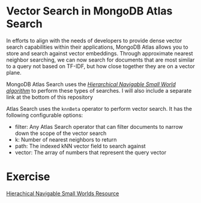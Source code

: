 # Vector Search in MongoDB Atlas Search

In efforts to align with the needs of developers to provide dense vector search capabilities within their applications, MongoDB Atlas allows you to store 
and search against vector embeddings. Through approximate nearest neighbor searching, we can now search for documents that are most similar to a query not 
based on TF-IDF, but how close together they are on a vector plane. 

MongoDB Atlas Search uses the [*Hierarchical Navigable Small World algorithm*](https://arxiv.org/abs/1603.09320) to perform these types of searches.
I will also include a separate link at the bottom of this repository 

Atlas Search uses the `knnBeta` operator to perform vector search. It has the following configurable options:
- filter: Any Atlas Search operator that can filter documents to narrow down the scope of the vector search
- k: Number of nearest neighbors to return
- path: The indexed kNN vector field to search against
- vector: The array of numbers that represent the query vector


# Exercise




[Hierachical Navigable Small Worlds Resource](https://www.pinecone.io/learn/hnsw/)

